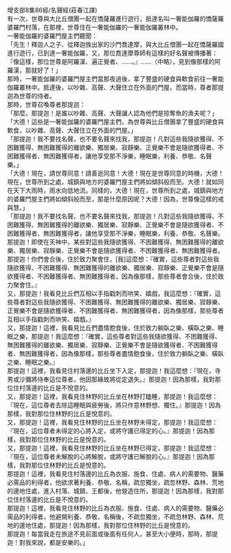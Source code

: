 增支部8集86經/名聲經(莊春江譯)  
有一次，世尊與大比丘僧團一起在憍薩羅進行遊行，抵達名叫一奢能伽羅的憍薩羅婆羅門村落，在那裡，世尊住在一奢能伽羅的一奢能伽羅叢林中。  
一奢能伽羅的婆羅門屋主們聽聞：  
「先生！釋迦人之子、從釋迦族出家的沙門喬達摩，與大比丘僧團一起在憍薩羅國進行遊行，已到達一奢能伽羅，又，那位喬達摩尊師有這樣的好名聲被傳播著：『像這樣，那位世尊是阿羅漢、遍正覺者、……。』……（中略），見到像那樣的阿羅漢，那就好了！」  
那時，一奢能伽羅的婆羅門屋主們當那夜過後，拿了豐盛的硬食與軟食前往一奢能伽羅叢林中。抵達後，以吵雜、高聲、大聲住立在外面的門屋。而當時，尊者那提迦為世尊的侍者。  
那時，世尊召喚尊者那提迦：  
「那麼，那提迦！是誰以吵雜、高聲、大聲讓人認為他們是掠奪魚的漁夫呢？」  
「大德！這些是一奢能伽羅的婆羅門屋主們，為世尊與比丘僧團拿了豐盛的硬食與軟食，以吵雜、高聲、大聲住立在外面的門屋。」  
「那提迦！我不要找名聲，也不要名聲來找我，那提迦！凡對這些我隨欲獲得、不困難獲得、無困難獲得的離欲樂、獨居樂、寂靜樂、正覺樂不會是隨欲獲得者、不困難獲得者、無困難獲得者，讓他享受那不淨樂，睡眠樂，利養、恭敬、名聲樂。」  
「大德！現在，請世尊同意！請善逝同意！大德！現在是世尊同意的時機，大德！現在，世尊所到之處，城鎮與地方的婆羅門屋主們將如傾斜般而至。大德！就如同在天下大雨時，雨水向低地流。同樣的，大德！現在，世尊所到之處，城鎮與地方的婆羅門屋主們將如傾斜般而至，那是什麼原因呢？大德！因為，世尊像這樣的戒與慧。」  
「那提迦！我不要找名聲，也不要名聲來找我，那提迦！凡對這些我隨欲獲得、不困難獲得、無困難獲得的離欲樂、獨居樂、寂靜樂、正覺樂不會是隨欲獲得者、不困難獲得者、無困難獲得者，讓他享受那不淨樂，睡眠樂，利養、恭敬、名聲樂。  
那提迦！即使在天神中，某些對這些我隨欲獲得、不困難獲得、無困難獲得的離欲樂、獨居樂、寂靜樂、正覺樂不會是隨欲獲得者、不困難獲得者、無困難獲得者。  
那提迦！你們會合後，住於致力聚會住，[我]這麼想：『確實，這些尊者對這些我隨欲獲得、不困難獲得、無困難獲得的離欲樂、獨居樂、寂靜樂、正覺樂不會是隨欲獲得者、不困難獲得者、無困難獲得者，因為像那樣，那些尊者會合後，住於致力聚會住。』  
又，那提迦！我看見比丘們互相以手指戳刺而哄笑、嬉戲，我這麼想：『確實，這些尊者對這些我隨欲獲得、不困難獲得、無困難獲得的離欲樂、獨居樂、寂靜樂、正覺樂不會是隨欲獲得者、不困難獲得者、無困難獲得者，因為像那樣，那些尊者互相以手指戳刺而哄笑、嬉戲。』  
又，那提迦！這裡，我看見比丘們盡情飽食後，住於致力躺臥之樂、橫臥之樂、睡眠之樂，那提迦！我這麼想：『確實，這些尊者對這些我隨欲獲得、不困難獲得、無困難獲得的離欲樂、獨居樂、寂靜樂、正覺樂不會是隨欲獲得者、不困難獲得者、無困難獲得者，因為像那樣，那些尊者盡情飽食後，住於致力躺臥之樂、橫臥之樂、睡眠之樂。』  
那提迦！這裡，我看見住村落邊的比丘坐下入定，那提迦！我這麼想：『現在，寺男或沙彌將侍奉這位尊者，他因那緣故將從定退失。』那提迦！因為那樣，我對那位住村落邊的比丘是不悅意的。  
又，那提迦！這裡，我看見住林野的比丘坐在林野打瞌睡，那提迦！我這麼想：『現在，這位尊者去除這睡眠與疲勞後，將只作意林野想、獨住。』那提迦！因為那樣，我對那位住林野的比丘是悅意的。  
又，那提迦！這裡，我看見住林野的比丘坐在林野未得定，那提迦！我這麼想：『現在，這位尊者未得定的心將入定，或將守護已得定的心。』那提迦！因為那樣，我對那位住林野的比丘是悅意的。  
又，那提迦！這裡，我看見住林野的比丘坐在林野已得定，那提迦！我這麼想：『現在，這位尊者未解脫的心將解脫，或將守護已解脫的心。』那提迦！因為那樣，我對那位住林野的比丘是悅意的。  
那提迦！這裡，我看見住村落邊的比丘為衣服、施食、住處、病人的需要物、醫藥必需品的利得者，他欲求著利養、恭敬、名稱，疏忽獨坐，疏忽林野、森林、荒地的邊地住處，進入村落、城鎮、王都後，他營造住所，那提迦！因為那樣，我對那位住村落邊的比丘是不悅意的。  
那提迦！這裡，我看見住林野的比丘為衣服、施食、住處、病人的需要物、醫藥必需品的利得者，他避開利養、恭敬、名稱後，不疏忽獨坐，不疏忽林野、森林、荒地的邊地住處，那提迦！因為那樣，我對那位住林野的比丘是悅意的。  
那提迦！每當我走在旅途不見前面或後面有任何人，甚至大小便時，那時，那提迦！對我來說，都是安樂的。」  
  
  
